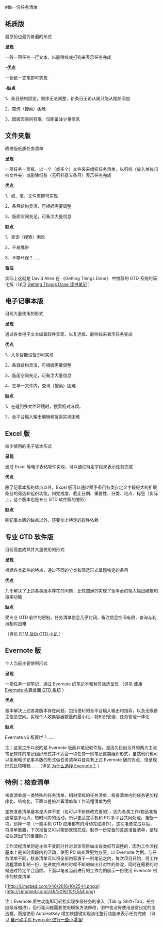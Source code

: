 #做一份任务清单

## 纸质版

最原始也最为普遍的形式

**呈现** 

一般一项任务一行文本，以删除线或打钩来表示任务完成

-**优点**

一张纸一支笔即可实现

-**缺点**

1、条目结构固定，顺序无法调整，新条目无论从属只能从尾部添加

2、查询（搜索）困难

3、因版面空间有限，仅能备注少量信息



## 文件夹版

改进版纸质任务清单

**呈现**

一项任务一页纸，以一个（或多个）文件夹来组织任务清单，以归档（放入单独归档文件夹）或删除纸张（无归档意义条目）表示任务完成

**优点**

1、纸、笔、文件夹即可实现

2、条目结构灵活，可根据需要调整

3、版面空间充足，可备注大量信息

**缺点**

1、查询（搜索）困难

2、不易携带

3、不够环保？……

**备注**

实际上这就是 David Allen 在 《Getting Things Done》 中推荐的 GTD 系统的简化版（详见 [Getting Things Done 读书笔记](http://cloudlet.info/t/282) ）



## 电子记事本版

目前大量使用的形式

**呈现**

通过各类电子文本编辑软件实现，以复选框、删除线来表示任务完成

**优点**

1、大多智能设备即可实现

2、条目结构灵活，可根据需要调整

3、版面空间充足，可备注大量信息

4、在单一文件内，查询（搜索）困难

**缺点**

1、在碰到多文件环境时，搜索相对麻烦。

2、全平台输入输出编辑和搜索实现困难



## Excel 版

较少使用的电子版本形式

**呈现**

通过 Excel 等电子表格软件实现，可以通过特定字段来表示任务完成

**优点**

除了记事本版的优点以外，Excel 版可以通过赋予条目各类自定义字段极大的扩展条目的筛选和组织功能，如完成度、截止日期、重要性、分类、地点、标签（实际上，这个版本也是专业 GTD 软件版的雏形）

**缺点**

除记事本版的缺点以外，还要加上特定的软件依赖

## 专业 GTD 软件版

目前高度成熟并大量使用的形式

**呈现**

根据各类软件的特点，通过不同的分类和筛选形式呈现特定的条目

**优点**

几乎解决了上述各类版本存在的问题，比较圆满的实现了全平台的输入输出编辑和搜索功能

**缺点**

受专业 GTD 软件的限制，任务清单信息几乎封闭，备注信息空间有限，查询与利用相对困难

（详见 [RTM 及伪 GTD 小记](http://cloudlet.info/t/120) ）



## Evernote 版

个人当前主要使用形式

**呈现**

一项任务一则笔记，通过 Evernote 的笔记本和标签筛选呈现 （详见 [使用 Evernote 构建桌面 GTD 系统](http://cloudlet.info/t/284) ）

**优点**

基本解决上述各类版本存在问题，包括便利的全平台输入输出和搜索，以及无限备注信息空间。实现个人收集容器数量的最小化，将知识管理、任务管理一体化

**缺点**

Evernote  v6 版很烂？……

注：这里之所以说的是 Evernote 版而非笔记软件版，是因为目前另外的两大主流笔记软件的笔记组织形式并不适合一项任务一则笔记这类组织形式，虽然他们也可以采用电子记事本版的形式做任务清单并且具有上述 Evernote 版的优点，但呈现形式比较糟糕……（详见 [为什么选择 Evernote？](http://cloudlet.info/t/366) )



## 特例：核查清单

核查清单是一类特殊的任务清单，相对常规的任务清单，核查清单内的任务更加程序化、结构化，下面以差旅准备清单和工作流程清单为例

差旅准备清单基本是大体不变（也可以不断修改完善的），因为各类工作/物品准备通常是多地点、短时间内的活动，所以更适宜手机和 PC 多平台共同处理，准备一项，划掉一项（一般手机 GTD 应用都有的滑动完成操作）。这次准备完成以后，将清单重置，下次准备又可以按部就班完成，制作一份完备的差旅准备清单，是轻松快速出门的重要助力

工作流程清单则是主体不变同时针对具体项目做出各类细节调整的，因为工作流程基本上是长时间段内的活动，使用 PC 端处理更为方便。以 Evernote 为例，与任务清单不同，核查清单可以将全部内容置于一则笔记之内，每次项目开始，将工作流程清单复制一份，在进度推进的时候不断的做出针对性的修改，同时在需要的时候通过特定平台回顾。下面以笔者当前进行的工作为例展示一份使用 Evernote 制作的核查清单

![http://i.imgbed.com/i/46/2016/10/2544.png:s](http://i.imgbed.com/i/46/2016/10/2544.png)

注：Evernote 原生功能即可轻松实现多级任务的录入（Tab 与 Shift+Tab，任务层级与缩进），但行距问题需要使用模板方法修改，图中也没有使用通常设定的复选框，而是使用 AutoHotKey 增加快捷键实现淡化整行功能来表示任务完成 （详见 [自己动手对 Evernote 进行一些小增强](http://cloudlet.info/t/280)）

